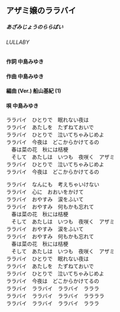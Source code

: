 ## アザミ嬢のララバイ
##### あざみじょうのららばい
###### LULLABY

#### 作詞        中島みゆき
#### 作曲        中島みゆき
#### 編曲 (Ver.) 船山基紀 (1)
#### 唄          中島みゆき



ララバイ　ひとりで　眠れない夜は  
ララバイ　あたしを　たずねておいで  
ララバイ　ひとりで　泣いてちゃみじめよ  
ララバイ　今夜は　どこからかけてるの  
　春は菜の花　秋には桔梗  
　そして　あたしは　いつも　夜咲く　アザミ  
ララバイ　ひとりで　泣いてちゃみじめよ  
ララバイ　今夜は　どこからかけてるの  

ララバイ　なんにも　考えちゃいけない  
ララバイ　心に　おおいをかけて  
ララバイ　おやすみ　涙をふいて  
ララバイ　おやすみ　何もかも忘れて  
　春は菜の花　秋には桔梗  
　そして　あたしは　いつも　夜咲く　アザミ  
ララバイ　おやすみ　涙をふいて  
ララバイ　おやすみ　何もかも忘れて  
　春は菜の花　秋には桔梗  
　そして　あたしは　いつも　夜咲く　アザミ  
ララバイ　ひとりで　眠れない夜は  
ララバイ　あたしを　たずねておいで  
ララバイ　ひとりで　泣いてちゃみじめよ  
ララバイ　今夜は　どこからかけてるの  
ララバイ　ララバイ　ララバイ　ラララ  
ララバイ　ララバイ　ララバイ　ララララ  
ララバイ　ララバイ　ララバイ　ラララ  
